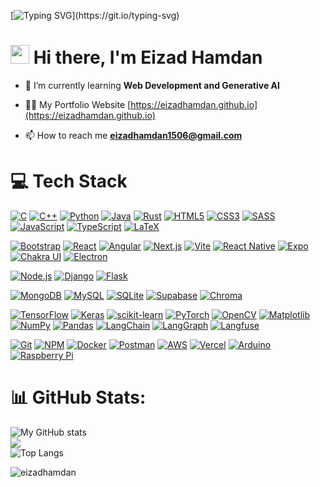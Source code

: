 [![Typing SVG](https://readme-typing-svg.demolab.com?font=Fira+Code&size=30&pause=1500&center=true&vCenter=true&width=435&lines=Welcome+to+my+profile!)](https://git.io/typing-svg)

# <img src="https://raw.githubusercontent.com/iampavangandhi/iampavangandhi/master/gifs/Hi.gif" width="30px"> Hi there, I'm Eizad Hamdan


- 🌱 I’m currently learning **Web Development and Generative AI**

- 👨‍💻 My Portfolio Website [https://eizadhamdan.github.io](https://eizadhamdan.github.io)

- 📫 How to reach me **eizadhamdan1506@gmail.com**

<p align="left">
</p>

# 💻 Tech Stack

<!-- Languages -->
[![C](https://img.shields.io/badge/C-%23555555.svg?logo=c&logoColor=white)](#)
[![C++](https://img.shields.io/badge/C++-%2300599C.svg?logo=cplusplus&logoColor=white)](#)
[![Python](https://img.shields.io/badge/Python-%233776AB.svg?logo=python&logoColor=white)](#)
[![Java](https://img.shields.io/badge/Java-%23007396.svg?logo=java&logoColor=white)](#)
[![Rust](https://img.shields.io/badge/Rust-%23000000.svg?logo=rust&logoColor=white)](#)
[![HTML5](https://img.shields.io/badge/HTML5-%23E34F26.svg?logo=html5&logoColor=white)](#)
[![CSS3](https://img.shields.io/badge/CSS3-%231572B6.svg?logo=css3&logoColor=white)](#)
[![SASS](https://img.shields.io/badge/Sass-%23CC6699.svg?logo=sass&logoColor=white)](#)
[![JavaScript](https://img.shields.io/badge/JavaScript-%23F7DF1E.svg?logo=javascript&logoColor=black)](#)
[![TypeScript](https://img.shields.io/badge/TypeScript-%233178C6.svg?logo=typescript&logoColor=white)](#)
[![LaTeX](https://img.shields.io/badge/LaTeX-%23008080.svg?logo=latex&logoColor=white)](#)

<!-- Frontend / UI -->
[![Bootstrap](https://img.shields.io/badge/Bootstrap-%237952B3.svg?logo=bootstrap&logoColor=white)](#)
[![React](https://img.shields.io/badge/React-%2361DAFB.svg?logo=react&logoColor=black)](#)
[![Angular](https://img.shields.io/badge/Angular-%23DD0031.svg?logo=angular&logoColor=white)](#)
[![Next.js](https://img.shields.io/badge/Next.js-%23000000.svg?logo=nextdotjs&logoColor=white)](#)
[![Vite](https://img.shields.io/badge/Vite-%23646CFF.svg?logo=vite&logoColor=white)](#)
[![React Native](https://img.shields.io/badge/React_Native-%2361DAFB.svg?logo=react&logoColor=black)](#)
[![Expo](https://img.shields.io/badge/Expo-%231B1F23.svg?logo=expo&logoColor=white)](#)
[![Chakra UI](https://img.shields.io/badge/Chakra_UI-%23319795.svg?logo=chakraui&logoColor=white)](#)
[![Electron](https://img.shields.io/badge/Electron-%2347848F.svg?logo=electron&logoColor=white)](#)

<!-- Backend / Server -->
[![Node.js](https://img.shields.io/badge/Node.js-%23339933.svg?logo=node.js&logoColor=white)](#)
[![Django](https://img.shields.io/badge/Django-%23092E20.svg?logo=django&logoColor=white)](#)
[![Flask](https://img.shields.io/badge/Flask-%23000000.svg?logo=flask&logoColor=white)](#)

<!-- Databases -->
[![MongoDB](https://img.shields.io/badge/MongoDB-%2347A248.svg?logo=mongodb&logoColor=white)](#)
[![MySQL](https://img.shields.io/badge/MySQL-%234479A1.svg?logo=mysql&logoColor=white)](#)
[![SQLite](https://img.shields.io/badge/SQLite-%2307405e.svg?logo=sqlite&logoColor=white)](#)
[![Supabase](https://img.shields.io/badge/Supabase-%233ECF8E.svg?logo=supabase&logoColor=white)](#)
[![Chroma](https://img.shields.io/badge/Chroma-%236A1B9A.svg?logo=chromadb&logoColor=white)](#)

<!-- Machine Learning / AI -->
[![TensorFlow](https://img.shields.io/badge/TensorFlow-%23FF6F00.svg?logo=tensorflow&logoColor=white)](#)
[![Keras](https://img.shields.io/badge/Keras-%23D00000.svg?logo=keras&logoColor=white)](#)
[![scikit-learn](https://img.shields.io/badge/scikit--learn-%23F7931E.svg?logo=scikitlearn&logoColor=white)](#)
[![PyTorch](https://img.shields.io/badge/PyTorch-%23EE4C2C.svg?logo=pytorch&logoColor=white)](#)
[![OpenCV](https://img.shields.io/badge/OpenCV-%235C3EE8.svg?logo=opencv&logoColor=white)](#)
[![Matplotlib](https://img.shields.io/badge/Matplotlib-%2311557C.svg?logo=matplotlib&logoColor=white)](#)
[![NumPy](https://img.shields.io/badge/NumPy-%23013243.svg?logo=numpy&logoColor=white)](#)
[![Pandas](https://img.shields.io/badge/Pandas-%23150458.svg?logo=pandas&logoColor=white)](#)
[![LangChain](https://img.shields.io/badge/LangChain-%23000000.svg?logo=langchain&logoColor=white)](#)
[![LangGraph](https://img.shields.io/badge/LangGraph-%23FF6B00.svg?logo=graph&logoColor=white)](#)
[![Langfuse](https://img.shields.io/badge/Langfuse-%23007ACC.svg?logo=langfuse&logoColor=white)](#)

<!-- Tools / DevOps / Hardware / Cloud -->
[![Git](https://img.shields.io/badge/Git-%23F05033.svg?logo=git&logoColor=white)](#)
[![NPM](https://img.shields.io/badge/NPM-%23CB3837.svg?logo=npm&logoColor=white)](#)
[![Docker](https://img.shields.io/badge/Docker-%232496ED.svg?logo=docker&logoColor=white)](#)
[![Postman](https://img.shields.io/badge/Postman-%23FF6C37.svg?logo=postman&logoColor=white)](#)
[![AWS](https://custom-icon-badges.demolab.com/badge/AWS-%23FF9900.svg?logo=aws&logoColor=white)](#)
[![Vercel](https://img.shields.io/badge/Vercel-%23000000.svg?logo=vercel&logoColor=white)](#)
[![Arduino](https://img.shields.io/badge/Arduino-%2300979D.svg?logo=arduino&logoColor=white)](#)
[![Raspberry Pi](https://img.shields.io/badge/Raspberry_Pi-%23C51A4A.svg?logo=raspberrypi&logoColor=white)](#)

# 📊 GitHub Stats:
![My GitHub stats](https://github-readme-stats.vercel.app/api?username=eizadhamdan&theme=shades-of-purple&show_icons=true)
<br />
![](https://github-readme-streak-stats.herokuapp.com/?user=eizadhamdan&theme=shades-of-purple&hide_border=false)
<br />
![Top Langs](https://github-readme-stats.vercel.app/api/top-langs/?username=eizadhamdan&langs_count=10&theme=shades-of-purple&hide_border=false&include_all_commits=true&count_private=true&layout=compact)

<img src="https://komarev.com/ghpvc/?username=eizadhamdan&label=Profile%20views&color=0e75b6&style=flat" alt="eizadhamdan" />
